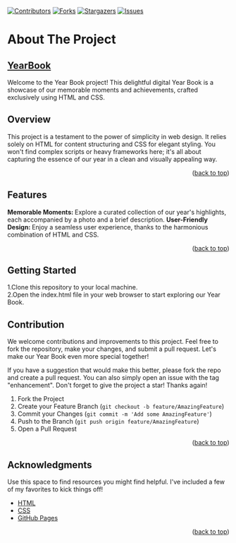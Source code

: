 <!-- Improved compatibility of back to top link: See: https://github.com/othneildrew/Best-README-Template/pull/73 -->
<a name="readme-top"></a>
<!--
*** Thanks for checking out the Best-README-Template. If you have a suggestion
*** that would make this better, please fork the repo and create a pull request
*** or simply open an issue with the tag "enhancement".
*** Don't forget to give the project a star!
*** Thanks again! Now go create something AMAZING! :D
-->



<!-- PROJECT SHIELDS -->
<!--
*** I'm using markdown "reference style" links for readability.
*** Reference links are enclosed in brackets [ ] instead of parentheses ( ).
*** See the bottom of this document for the declaration of the reference variables
*** for contributors-url, forks-url, etc. This is an optional, concise syntax you may use.
*** https://www.markdownguide.org/basic-syntax/#reference-style-links
-->
[![Contributors][contributors-shield]][contributors-url]
[![Forks][forks-shield]][forks-url]
[![Stargazers][stars-shield]][stars-url]
[![Issues][issues-shield]][issues-url]



<!-- PROJECT LOGO -->



<!-- TABLE OF CONTENTS -->
  



<!-- ABOUT THE PROJECT -->
<h1>About The Project</h1>
<h2><a href="https://year-book-two.vercel.app/index.html">YearBook</a></h2>

Welcome to the Year Book project! This delightful digital Year Book is a showcase of our memorable moments and achievements, crafted exclusively using HTML and CSS.

<h2>Overview</h2>

This project is a testament to the power of simplicity in web design. It relies solely on HTML for content structuring and CSS for elegant styling. You won't find complex scripts or heavy frameworks here; it's all about capturing the essence of our year in a clean and visually appealing way.

<p align="right">(<a href="#readme-top">back to top</a>)</p>
<h2>Features</h2>
<b>Memorable Moments: </b>Explore a curated collection of our year's highlights, each accompanied by a photo and a brief description.
<b >User-Friendly Design: </b>Enjoy a seamless user experience, thanks to the harmonious combination of HTML and CSS.

<p align="right">(<a href="#readme-top">back to top</a>)</p>


<!-- GETTING STARTED -->
## Getting Started

1.Clone this repository to your local machine.<br/>
2.Open the index.html file in your web browser to start exploring our Year Book.

<!-- CONTRIBUTING -->
## Contribution

We welcome contributions and improvements to this project. Feel free to fork the repository, make your changes, and submit a pull request. Let's make our Year Book even more special together!

If you have a suggestion that would make this better, please fork the repo and create a pull request. You can also simply open an issue with the tag "enhancement".
Don't forget to give the project a star! Thanks again!

1. Fork the Project
2. Create your Feature Branch (`git checkout -b feature/AmazingFeature`)
3. Commit your Changes (`git commit -m 'Add some AmazingFeature'`)
4. Push to the Branch (`git push origin feature/AmazingFeature`)
5. Open a Pull Request

<p align="right">(<a href="#readme-top">back to top</a>)</p>



<!-- LICENSE -->
<!-- CONTACT -->
<!-- ACKNOWLEDGMENTS -->
## Acknowledgments

Use this space to find resources you might find helpful. I've included a few of my favorites to kick things off!

* [HTML](https://www.w3schools.com/html/)
* [CSS](https://www.w3schools.com/Css/)
* [GitHub Pages](https://pages.github.com)

<p align="right">(<a href="#readme-top">back to top</a>)</p>



<!-- MARKDOWN LINKS & IMAGES -->
<!-- https://www.markdownguide.org/basic-syntax/#reference-style-links -->
[contributors-shield]: https://img.shields.io/github/contributors/BidyasagarAnupam/YearBook.svg?style=for-the-badge
[contributors-url]: https://github.com/BidyasagarAnupam/YearBook/graphs/contributors
[forks-shield]: https://img.shields.io/github/forks/BidyasagarAnupam/YearBook.svg?style=for-the-badge
[forks-url]: https://github.com/BidyasagarAnupam/YearBook/network/members
[stars-shield]: https://img.shields.io/github/stars/BidyasagarAnupam/YearBook.svg?style=for-the-badge
[stars-url]: https://github.com/BidyasagarAnupam/YearBook/stargazers
[issues-shield]: https://img.shields.io/github/issues/BidyasagarAnupam/YearBook.svg?style=for-the-badge
[issues-url]: https://github.com/BidyasagarAnupam/YearBook/issues
